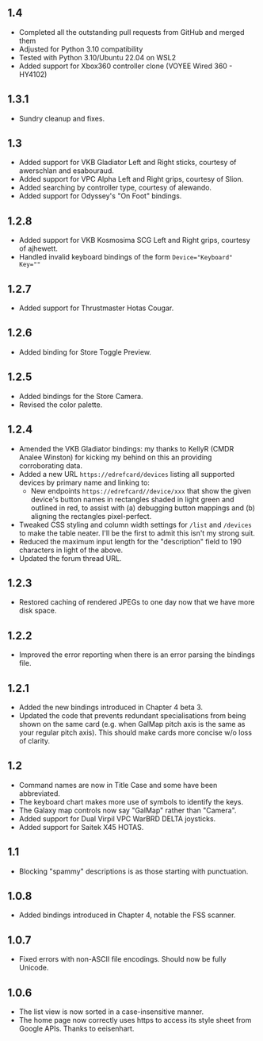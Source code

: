 ## 1.4
  * Completed all the outstanding pull requests from GitHub and merged them
  * Adjusted for Python 3.10 compatibility
  * Tested with Python 3.10/Ubuntu 22.04 on WSL2
  * Added support for Xbox360 controller clone (VOYEE Wired 360 - HY4102)

## 1.3.1
* Sundry cleanup and fixes.

## 1.3
* Added support for VKB Gladiator Left and Right sticks, courtesy of awerschlan and esabouraud.
* Added support for VPC Alpha Left and Right grips, courtesy of Slion.
* Added searching by controller type, courtesy of alewando.
* Added support for Odyssey's "On Foot" bindings.

## 1.2.8
* Added support for VKB Kosmosima SCG Left and Right grips, courtesy of ajhewett.
* Handled invalid keyboard bindings of the form `Device="Keyboard" Key=""`

## 1.2.7
* Added support for Thrustmaster Hotas Cougar.

## 1.2.6
* Added binding for Store Toggle Preview.

## 1.2.5
* Added bindings for the Store Camera.
* Revised the color palette.

## 1.2.4

* Amended the VKB Gladiator bindings: my thanks to KellyR (CMDR Analee Winston) for kicking my behind on this an providing corroborating data.
* Added a new URL `https://edrefcard/devices` listing all supported devices by primary name and linking to:
  * New endpoints `https://edrefcard//device/xxx` that show the given device's button names in rectangles shaded in light green and outlined in red, to assist with (a) debugging button mappings and (b) aligning the rectangles pixel-perfect.
* Tweaked CSS styling and column width settings for `/list` and `/devices` to make the table neater. I'll be the first to admit this isn't my strong suit.
* Reduced the maximum input length for the "description" field to 190 characters in light of the above.
* Updated the forum thread URL.

## 1.2.3

* Restored caching of rendered JPEGs to one day now that we have more disk space.

## 1.2.2

* Improved the error reporting when there is an error parsing the bindings file.

## 1.2.1

* Added the new bindings introduced in Chapter 4 beta 3.
* Updated the code that prevents redundant specialisations from being shown on the same card (e.g. when GalMap pitch axis is the same as your regular pitch axis). This should make cards more concise w/o loss of clarity.

## 1.2

* Command names are now in Title Case and some have been abbreviated.
* The keyboard chart makes more use of symbols to identify the keys.
* The Galaxy map controls now say "GalMap" rather than "Camera".
* Added support for Dual Virpil VPC WarBRD DELTA joysticks.
* Added support for Saitek X45 HOTAS.

## 1.1

* Blocking "spammy" descriptions is as those starting with punctuation.

## 1.0.8

* Added bindings introduced in Chapter 4, notable the FSS scanner.

## 1.0.7

* Fixed errors with non-ASCII file encodings. Should now be fully Unicode.

## 1.0.6

* The list view is now sorted in a case-insensitive manner.
* The home page now correctly uses https to access its style sheet from Google APIs. Thanks to eeisenhart.

